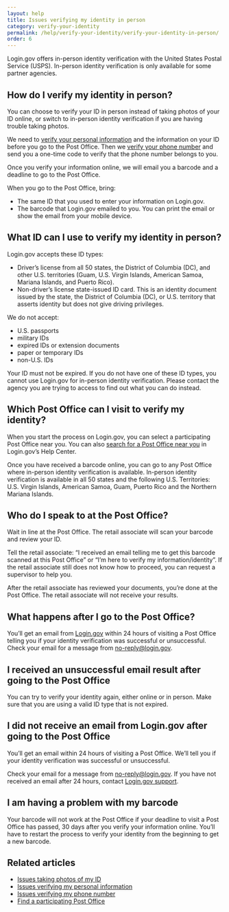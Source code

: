 ```yaml
---
layout: help
title: Issues verifying my identity in person
category: verify-your-identity
permalink: /help/verify-your-identity/verify-your-identity-in-person/
order: 6
---
```


Login.gov offers in-person identity verification with the United States Postal Service (USPS). In-person identity verification is only available for some partner agencies.

## How do I verify my identity in person?

You can choose to verify your ID in person instead of taking photos of your ID online, or switch to in-person identity verification if you are having trouble taking photos.

We need to [verify your personal information](/help/verify-your-identity/issues-verifying-my-personal-information/) and the information on your ID before you go to the Post Office. Then we [verify your phone number](/help/verify-your-identity/phone-number/) and send you a one-time code to verify that the phone number belongs to you.

Once you verify your information online, we will email you a barcode and a deadline to go to the Post Office.

When you go to the Post Office, bring:

- The same ID that you used to enter your information on Login.gov.
- The barcode that Login.gov emailed to you. You can print the email or show the email from your mobile device.

## What ID can I use to verify my identity in person?

Login.gov accepts these ID types:

* Driver’s license from all 50 states, the District of Columbia (DC), and other U.S. territories (Guam, U.S. Virgin Islands, American Samoa, Mariana Islands, and Puerto Rico).
* Non-driver’s license state-issued ID card. This is an identity document issued by the state, the District of Columbia (DC), or U.S. territory that asserts identity but does not give driving privileges.

We do not accept:

* U.S. passports
* military IDs
* expired IDs or extension documents
* paper or temporary IDs
* non-U.S. IDs

Your ID must not be expired. If you do not have one of these ID types, you cannot use Login.gov for in-person identity verification. Please contact the agency you are trying to access to find out what you can do instead.

## Which Post Office can I visit to verify my identity?

When you start the process on Login.gov, you can select a participating Post Office near you. You can also [search for a Post Office near you](/help/verify-your-identity/verify-your-identity-in-person/find-a-participating-post-office/) in Login.gov’s Help Center.

Once you have received a barcode online, you can go to any Post Office where in-person identity verification is available. In-person identity verification is available in all 50 states and the following U.S. Territories: U.S. Virgin Islands, American Samoa, Guam, Puerto Rico and the Northern Mariana Islands.

## Who do I speak to at the Post Office?

Wait in line at the Post Office. The retail associate will scan your barcode and review your ID.

Tell the retail associate: “I received an email telling me to get this barcode scanned at this Post Office” or “I’m here to verify my information/identity”. If the retail associate still does not know how to proceed, you can request a supervisor to help you.

After the retail associate has reviewed your documents, you’re done at the Post Office. The retail associate will not receive your results.

## What happens after I go to the Post Office?

You’ll get an email from [Login.gov](https://secure.login.gov/) within 24 hours of visiting a Post Office telling you if your identity verification was successful or unsuccessful. Check your email for a message from [no-reply@login.gov](mailto:no-reply@login.gov).

## I received an unsuccessful email result after going to the Post Office

You can try to verify your identity again, either online or in person. Make sure that you are using a valid ID type that is not expired.

## I did not receive an email from Login.gov after going to the Post Office

You’ll get an email within 24 hours of visiting a Post Office. We’ll tell you if your identity verification was successful or unsuccessful.

Check your email for a message from [no-reply@login.gov](mailto:no-reply@login.gov). If you have not received an email after 24 hours, contact [Login.gov support](https://login.gov/contact/).

## I am having a problem with my barcode

Your barcode will not work at the Post Office if your deadline to visit a Post Office has passed, 30 days after you verify your information online. You’ll have to restart the process to verify your identity from the beginning to get a new barcode.

## Related articles

* [Issues taking photos of my ID](/help/verify-your-identity/how-to-take-photos-to-verify-your-identity/)
* [Issues verifying my personal information](/help/verify-your-identity/issues-verifying-my-personal-information/)
* [Issues verifying my phone number](/help/verify-your-identity/phone-number/)
* [Find a participating Post Office](/help/verify-your-identity/verify-your-identity-in-person/find-a-participating-post-office/)
